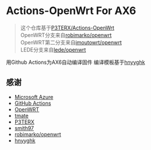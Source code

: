 

# Actions-OpenWrt For  AX6

> 这个仓库基于[P3TERX/Actions-OpenWrt](https://github.com/P3TERX/Actions-OpenWrt)<br>
> OpenWRT分支来自[robimarko/openwrt](https://github.com/robimarko/openwrt/tree/ipq807x-5.15)<br>
> OpenWRT第二分支来自[imoutowrt/openwrt](https://github.com/1715173329/imoutowrt)<br>
> LEDE分支来自[lede/openwrt](https://www.right.com.cn/forum/forum.php?mod=viewthread&tid=5796487&extra=page%3D1%26filter%3Dtypeid%26typeid%3D64)<br>



用Github Actions为AX6自动编译固件
编译模板基于[hnyyghk](https://github.com/hnyyghk/AX6-Actions-OpenWrt)

## 感谢

* [Microsoft Azure](https://azure.microsoft.com/)
* [GitHub Actions](https://github.com/features/actions)
* [OpenWRT](https://github.com/openwrt/openwrt)
* [tmate](https://github.com/tmate-io/tmate)
* [P3TERX](https://github.com/P3TERX)
* [smith97](https://www.right.com.cn/forum/thread-6054985-1-1.html)
* [robimarko/openwrt](https://github.com/robimarko/openwrt/tree/ipq807x-5.15)<br>
* [hnyyghk](https://github.com/hnyyghk/AX6-Actions-OpenWrt)
